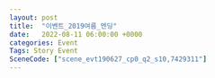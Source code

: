 ```yaml
---
layout: post
title:  "이벤트_2019여름_엔딩"
date:   2022-08-11 06:00:00 +0000
categories: Event
Tags: Story Event
SceneCode: ["scene_evt190627_cp0_q2_s10,7429311"]
---
```

